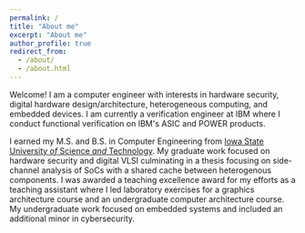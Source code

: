 ```yaml
---
permalink: /
title: "About me"
excerpt: "About me"
author_profile: true
redirect_from: 
  - /about/
  - /about.html
---
```


Welcome! I am a computer engineer with interests in hardware security, digital hardware design/architecture, heterogeneous computing, and embedded devices. I am currently a verification engineer at IBM where I conduct functional verification on IBM's ASIC and POWER products.

I earned my M.S. and B.S. in Computer Engineering from [Iowa State University *of* Science *and* Technology](https://www.iastate.edu). My graduate work focused on hardware security and digital VLSI culminating in a thesis focusing on side-channel analysis of SoCs with a shared cache between heterogenous components. I was awarded a teaching excellence award for my efforts as a teaching assistant where I led laboratory exercises for a graphics architecture course and an undergraduate computer architecture course. My undergraduate work focused on embedded systems and included an additional minor in cybersecurity.


